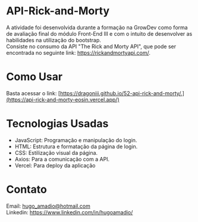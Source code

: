 # API-Rick-and-Morty
A atividade foi desenvolvida durante a formação na GrowDev como forma de avaliação final do módulo Front-End III e com o intuito de desenvolver as habilidades na utilização do bootstrap. <br>Consiste no consumo da API "The Rick and Morty API", que pode ser encontrada no seguinte link: https://rickandmortyapi.com/.

# Como Usar
Basta acessar o link: [https://dragoniii.github.io/52-api-rick-and-morty/.](https://api-rick-and-morty-eosin.vercel.app/)

# Tecnologias Usadas
* JavaScript: Programação e manipulação do login.<br>
* HTML: Estrutura e formatação da página de login.<br>
* CSS: Estilização visual da página.<br>
* Axios: Para a comunicação com a API.<br>
* Vercel: Para deploy da aplicação

# Contato
Email: hugo_amadio@hotmail.com<br>
Linkedin: https://www.linkedin.com/in/hugoamadio/
